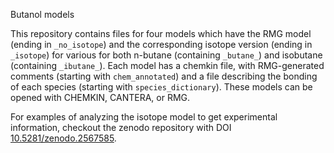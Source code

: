 Butanol models

This repository contains files for four models which have the RMG model (ending in `_no_isotope`) and the corresponding isotope version (ending in `_isotope`) for various for both n-butane (containing `_butane_`) and isobutane (containing `_ibutane_`). Each model has a chemkin file, with RMG-generated comments (starting with `chem_annotated`) and a file describing the bonding of each species (starting with `species_dictionary`). These models can be opened with CHEMKIN, CANTERA, or RMG.

For examples of analyzing the isotope model to get experimental information, checkout the zenodo repository with DOI [10.5281/zenodo.2567585](dx/doi/10.5281/zenodo.2567585).
